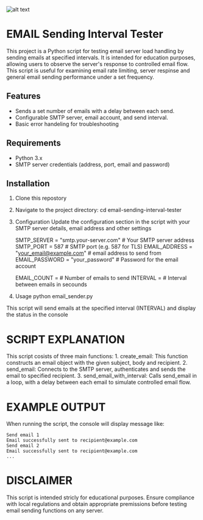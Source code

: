 ![alt text](https://ibb.co/prDNWq6)

# EMAIL Sending Interval Tester

This project is a Python script for testing email server load handling by sending emails at specified intervals.
It is intended for education purposes, allowing users to observe the server's response to controlled email flow. This script is useful for examining email rate limiting, server respinse and general email sending performance under a set frequency.

## Features

- Sends a set number of emails with a delay between each send.
- Configurable SMTP server, email account, and send interval.
- Basic error handeling for troubleshooting

## Requirements 

- Python 3.x
- SMTP server credentials (address, port, email and password)

## Installation

1. Clone this repostory
2. Navigate to the project directory:
    cd email-sending-interval-tester
3. Configuration
    Update the configuration section  in the script with your SMTP server details, email address and other settings

    SMTP_SERVER = "smtp.your-server.com" # Your SMTP server address
    SMTP_PORT = 587 # SMTP port (e.g. 587 for TLS)
    EMAIL_ADDRESS = "your_email@example.com" # email address to send from
    EMAIL_PASSWORD = "your_password" # Password for the email account

    EMAIL_COUNT = # Number of emails to send
    INTERVAL = # Interval between emails in secounds

4. Usage 
    python email_sender.py

This script will send emails at the specified interval (INTERVAL) and display the status in the console

# SCRIPT EXPLANATION

This script cosists of three main functions:
    1. create_email: This function constructs an email object with the given subject, body and recipient.
    2. send_email: Connects to the SMTP server, authenticates and sends the email to specified recipient.
    3. send_email_with_interval: Calls send_email in a loop, with a delay between each email to simulate controlled email flow.

# EXAMPLE OUTPUT

When running the script, the console will display message like: 

    Send email 1
    Email successfully sent to recipient@example.com
    Send email 2
    Email successfully sent to recipient@example.com
    ...

# DISCLAIMER

This script is intended stricly for educational purposes. Ensure compliance with local regulations and obtain appropriate premissions before testing email sending functions on any server.
